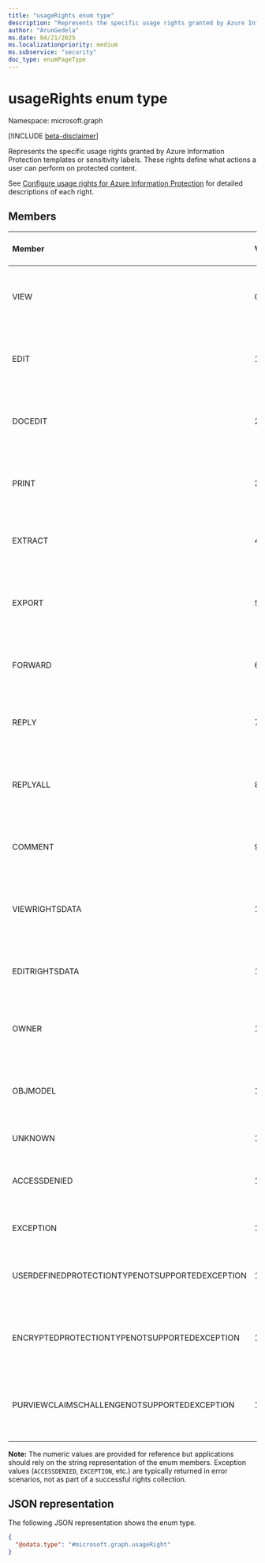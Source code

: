 ```yaml
---
title: "usageRights enum type"
description: "Represents the specific usage rights granted by Azure Information Protection templates or sensitivity labels."
author: "ArunGedela"
ms.date: 04/21/2025
ms.localizationpriority: medium
ms.subservice: "security"
doc_type: enumPageType
---
```


# usageRights enum type

Namespace: microsoft.graph

[!INCLUDE [beta-disclaimer](../../includes/beta-disclaimer.md)]

Represents the specific usage rights granted by Azure Information Protection templates or sensitivity labels. These rights define what actions a user can perform on protected content.

See [Configure usage rights for Azure Information Protection](/azure/information-protection/configure-usage-rights) for detailed descriptions of each right.

## Members

| Member      | Value | Description                                                                                   | Common Roles Mapping |
| :---------- | :---- | :-------------------------------------------------------------------------------------------- | :------------------- |
| VIEW        | 0     | Allows the user to open and read the protected content. Required for almost all other rights. | All                  |
| EDIT        | 1     | Allows the user to modify the content. Implies VIEW.                                          | Reviewer, Co-Author, Co-Owner, Owner |
| DOCEDIT     | 2     | Allows the user to modify the content (often synonymous with EDIT). Implies VIEW.             | Reviewer, Co-Author, Co-Owner, Owner |
| PRINT       | 3     | Allows the user to print the content. Implies VIEW.                                           | Reviewer, Co-Author, Co-Owner, Owner |
| EXTRACT     | 4     | Allows the user to copy content from the protected document. Implies VIEW.                    | Co-Author, Co-Owner, Owner |
| EXPORT      | 5     | Allows the user to save the content in an unprotected format or remove protection. Implies EDIT and EXTRACT. | Co-Owner, Owner    |
| FORWARD     | 6     | Allows the user to forward protected email. Implies REPLY and REPLYALL.                      | Co-Author, Co-Owner, Owner |
| REPLY       | 7     | Allows the user to reply to protected email.                                                  | Reviewer, Co-Author, Co-Owner, Owner |
| REPLYALL    | 8     | Allows the user to reply-all to protected email. Implies REPLY.                               | Reviewer, Co-Author, Co-Owner, Owner |
| COMMENT     | 9     | Allows the user to add comments to the content (specific to certain applications).            | Reviewer, Co-Author, Co-Owner, Owner |
| VIEWRIGHTSDATA | 10   | Allows the user to view the permissions applied to the content. Implies VIEW.                 | All                  |
| EDITRIGHTSDATA | 11   | Allows the user to change the permissions applied to the content. Implies VIEWRIGHTSDATA.    | Co-Owner, Owner    |
| OWNER       | 12    | Grants the user all rights, including the ability to change permissions.                      | Owner                |
| OBJMODEL    | 13    | Allows programmatic access to the content (for example, via application add-ins). Implies VIEW.      | All                  |
| UNKNOWN     | 14    | An unknown or unsupported right.                                                              | N/A                  |
| ACCESSDENIED| 15    | Indicates the user was explicitly denied access (typically returned as an error, not a right).| N/A                  |
| EXCEPTION   | 16    | Indicates an error occurred while retrieving rights.                                          | N/A                  |
| USERDEFINEDPROTECTIONTYPENOTSUPPORTEDEXCEPTION | 17 | Error: Rights check failed because the label uses user-defined permissions (UDP). | N/A                  |
| ENCRYPTEDPROTECTIONTYPENOTSUPPORTEDEXCEPTION   | 18 | Error: Rights check failed because the label uses unsupported encryption (for example, DKE). | N/A                  |
| PURVIEWCLAIMSCHALLENGENOTSUPPORTEDEXCEPTION    | 19 | Error: Rights check requires Conditional Access claims challenge, not supported by the caller. | N/A                  |

**Note:** The numeric values are provided for reference but applications should rely on the string representation of the enum members. Exception values (`ACCESSDENIED`, `EXCEPTION`, etc.) are typically returned in error scenarios, not as part of a successful rights collection.

## JSON representation

The following JSON representation shows the enum type.
<!-- {
  "blockType": "resource",
  "@odata.type": "microsoft.graph.usageRight"
} -->
```json
{
  "@odata.type": "#microsoft.graph.usageRight"
}
```
